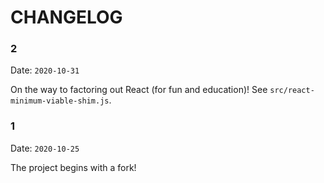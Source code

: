 # CHANGELOG

### 2

Date: `2020-10-31`

On the way to factoring out React (for fun and education)! See `src/react-minimum-viable-shim.js`.

### 1

Date: `2020-10-25`

The project begins with a fork! 